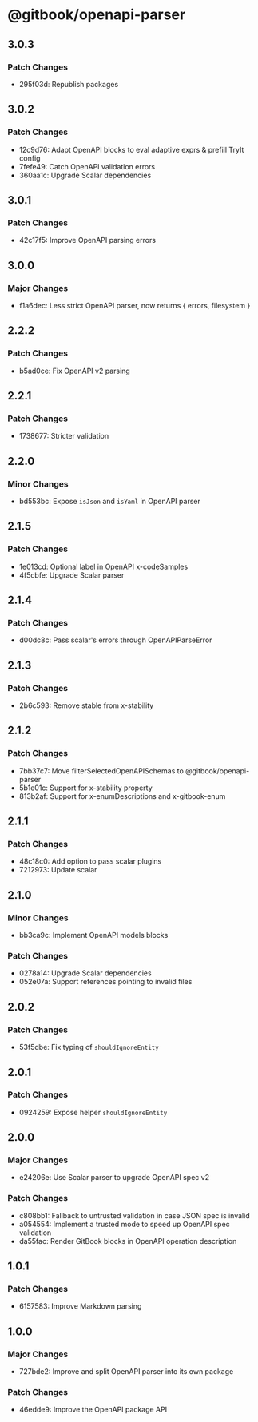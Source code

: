 # @gitbook/openapi-parser

## 3.0.3

### Patch Changes

- 295f03d: Republish packages

## 3.0.2

### Patch Changes

- 12c9d76: Adapt OpenAPI blocks to eval adaptive exprs & prefill TryIt config
- 7fefe49: Catch OpenAPI validation errors
- 360aa1c: Upgrade Scalar dependencies

## 3.0.1

### Patch Changes

- 42c17f5: Improve OpenAPI parsing errors

## 3.0.0

### Major Changes

- f1a6dec: Less strict OpenAPI parser, now returns { errors, filesystem }

## 2.2.2

### Patch Changes

- b5ad0ce: Fix OpenAPI v2 parsing

## 2.2.1

### Patch Changes

- 1738677: Stricter validation

## 2.2.0

### Minor Changes

- bd553bc: Expose `isJson` and `isYaml` in OpenAPI parser

## 2.1.5

### Patch Changes

- 1e013cd: Optional label in OpenAPI x-codeSamples
- 4f5cbfe: Upgrade Scalar parser

## 2.1.4

### Patch Changes

- d00dc8c: Pass scalar's errors through OpenAPIParseError

## 2.1.3

### Patch Changes

- 2b6c593: Remove stable from x-stability

## 2.1.2

### Patch Changes

- 7bb37c7: Move filterSelectedOpenAPISchemas to @gitbook/openapi-parser
- 5b1e01c: Support for x-stability property
- 813b2af: Support for x-enumDescriptions and x-gitbook-enum

## 2.1.1

### Patch Changes

- 48c18c0: Add option to pass scalar plugins
- 7212973: Update scalar

## 2.1.0

### Minor Changes

- bb3ca9c: Implement OpenAPI models blocks

### Patch Changes

- 0278a14: Upgrade Scalar dependencies
- 052e07a: Support references pointing to invalid files

## 2.0.2

### Patch Changes

- 53f5dbe: Fix typing of `shouldIgnoreEntity`

## 2.0.1

### Patch Changes

- 0924259: Expose helper `shouldIgnoreEntity`

## 2.0.0

### Major Changes

- e24206e: Use Scalar parser to upgrade OpenAPI spec v2

### Patch Changes

- c808bb1: Fallback to untrusted validation in case JSON spec is invalid
- a054554: Implement a trusted mode to speed up OpenAPI spec validation
- da55fac: Render GitBook blocks in OpenAPI operation description

## 1.0.1

### Patch Changes

- 6157583: Improve Markdown parsing

## 1.0.0

### Major Changes

- 727bde2: Improve and split OpenAPI parser into its own package

### Patch Changes

- 46edde9: Improve the OpenAPI package API
